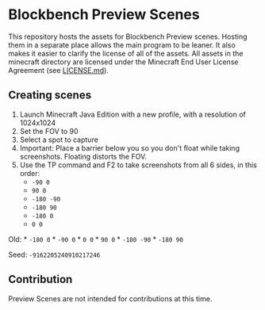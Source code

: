 # Blockbench Preview Scenes

This repository hosts the assets for Blockbench Preview scenes. Hosting them in a separate place allows the main program to be leaner. It also makes it easier to clarify the license of all of the assets. All assets in the minecraft directory are licensed under the Minecraft End User License Agreement (see [LICENSE.md](./minecraft/LICENSE.md)).

## Creating scenes
1. Launch Minecraft Java Edition with a new profile, with a resolution of 1024x1024
2. Set the FOV to 90
3. Select a spot to capture
4. Important: Place a barrier below you so you don't float while taking screenshots. Floating distorts the FOV.
5. Use the TP command and F2 to take screenshots from all 6 sides, in this order:
	* `-90 0`
	* `90 0`
	* `-180 -90`
	* `-180 90`
	* `-180 0`
	* `0 0`

Old: * `-180 0` * `-90 0` * `0 0` * `90 0` * `-180 -90` * `-180 90`

Seed: `-9162205240910217246`

## Contribution
Preview Scenes are not intended for contributions at this time.
